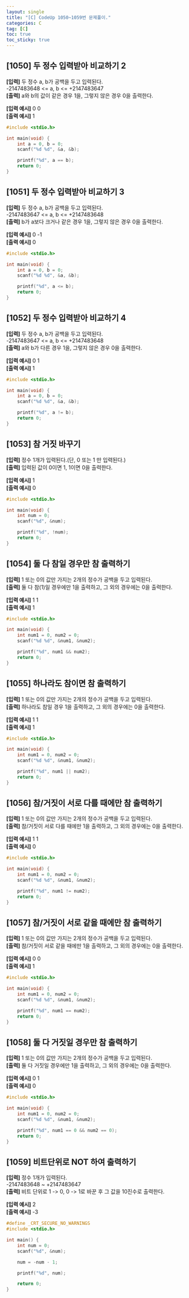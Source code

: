 ```yaml
---
layout: single
title: "[C] CodeUp 1050~1059번 문제풀이."
categories: C
tag: [C]
toc: true
toc_sticky: true
---
```


## [1050] 두 정수 입력받아 비교하기 2  
**[입력]** 두 정수 a, b가 공백을 두고 입력된다.  
-2147483648 <= a, b <= +2147483647  
**[출력]** a와 b의 값이 같은 경우 1을, 그렇지 않은 경우 0을 출력한다.


**[입력 예시]** 0 0  
**[출력 예시]** 1  
```c
#include <stdio.h>

int main(void) {
	int a = 0, b = 0;
	scanf("%d %d", &a, &b);

	printf("%d", a == b);
	return 0;
}
```


## [1051] 두 정수 입력받아 비교하기 3  
**[입력]** 두 정수 a, b가 공백을 두고 입력된다.  
-2147483647 <= a, b <= +2147483648  
**[출력]** b가 a보다 크거나 같은 경우 1을, 그렇지 않은 경우 0을 출력한다.


**[입력 예시]** 0 -1  
**[출력 예시]** 0  
```c
#include <stdio.h>

int main(void) {
	int a = 0, b = 0;
	scanf("%d %d", &a, &b);

	printf("%d", a <= b);
	return 0;
}
```


## [1052] 두 정수 입력받아 비교하기 4  
**[입력]** 두 정수 a, b가 공백을 두고 입력된다.  
-2147483647 <= a, b <= +2147483648  
**[출력]** a와 b가 다른 경우 1을, 그렇지 않은 경우 0을 출력한다.


**[입력 예시]** 0 1  
**[출력 예시]** 1  
```c
#include <stdio.h>

int main(void) {
	int a = 0, b = 0;
	scanf("%d %d", &a, &b);

	printf("%d", a != b);
	return 0;
}
```


## [1053] 참 거짓 바꾸기  
**[입력]** 정수 1개가 입력된다.(단, 0 또는 1 만 입력된다.)  
**[출력]** 입력된 값이 0이면 1, 1이면 0을 출력한다.


**[입력 예시]** 1  
**[출력 예시]** 0  
```c
#include <stdio.h>

int main(void) {
	int num = 0;
	scanf("%d", &num);

	printf("%d", !num);
	return 0;
}
```


## [1054] 둘 다 참일 경우만 참 출력하기  
**[입력]** 1 또는 0의 값만 가지는 2개의 정수가 공백을 두고 입력된다.  
**[출력]** 둘 다 참(1)일 경우에만 1을 출력하고, 그 외의 경우에는 0을 출력한다.


**[입력 예시]** 1 1  
**[출력 예시]** 1  
```c
#include <stdio.h>

int main(void) {
	int num1 = 0, num2 = 0;
	scanf("%d %d", &num1, &num2);

	printf("%d", num1 && num2);
	return 0;
}
```


## [1055] 하나라도 참이면 참 출력하기  
**[입력]** 1 또는 0의 값만 가지는 2개의 정수가 공백을 두고 입력된다.  
**[출력]** 하나라도 참일 경우 1을 출력하고, 그 외의 경우에는 0을 출력한다.


**[입력 예시]** 1 1  
**[출력 예시]** 1  
```c
#include <stdio.h>

int main(void) {
	int num1 = 0, num2 = 0;
	scanf("%d %d", &num1, &num2);

	printf("%d", num1 || num2);
	return 0;
}
```


## [1056] 참/거짓이 서로 다를 때에만 참 출력하기  
**[입력]** 1 또는 0의 값만 가지는 2개의 정수가 공백을 두고 입력된다.  
**[출력]** 참/거짓이 서로 다를 때에만 1을 출력하고, 그 외의 경우에는 0을 출력한다.


**[입력 예시]** 1 1  
**[출력 예시]** 0  
```c
#include <stdio.h>

int main(void) {
	int num1 = 0, num2 = 0;
	scanf("%d %d", &num1, &num2);

	printf("%d", num1 != num2);
	return 0;
}
```


## [1057] 참/거짓이 서로 같을 때에만 참 출력하기  
**[입력]** 1 또는 0의 값만 가지는 2개의 정수가 공백을 두고 입력된다.  
**[출력]** 참/거짓이 서로 같을 때에만 1을 출력하고, 그 외의 경우에는 0을 출력한다.


**[입력 예시]** 0 0  
**[출력 예시]** 1  
```c
#include <stdio.h>

int main(void) {
	int num1 = 0, num2 = 0;
	scanf("%d %d", &num1, &num2);

	printf("%d", num1 == num2);
	return 0;
}
```


## [1058] 둘 다 거짓일 경우만 참 출력하기  
**[입력]** 1 또는 0의 값만 가지는 2개의 정수가 공백을 두고 입력된다.  
**[출력]** 둘 다 거짓일 경우에만 1을 출력하고, 그 외의 경우에는 0을 출력한다.


**[입력 예시]** 0 1  
**[출력 예시]** 0  
```c
#include <stdio.h>

int main(void) {
	int num1 = 0, num2 = 0;
	scanf("%d %d", &num1, &num2);

	printf("%d", num1 == 0 && num2 == 0);
	return 0;
}
```


## [1059] 비트단위로 NOT 하여 출력하기  
**[입력]** 정수 1개가 입력된다.  
-2147483648 ~ +2147483647  
**[출력]** 비트 단위로 1 -> 0, 0 -> 1로 바꾼 후 그 값을 10진수로 출력한다.


**[입력 예시]** 2  
**[출력 예시]** -3  
```c
#define _CRT_SECURE_NO_WARNINGS
#include <stdio.h>

int main() {
	int num = 0;
	scanf("%d", &num);

	num = -num - 1;

	printf("%d", num);

	return 0;
}
```